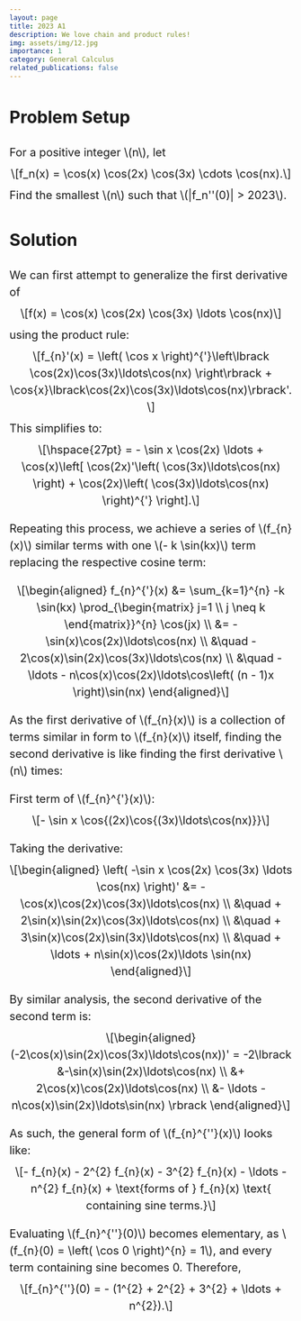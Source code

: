 ```yaml
---
layout: page
title: 2023 A1
description: We love chain and product rules!
img: assets/img/12.jpg
importance: 1
category: General Calculus
related_publications: false
---
```


<!-- Inline styling for larger text in Google Sites -->
<div style="font-size: 20px; line-height: 1.5;">

<h2 id="problem-setup">Problem Setup</h2>
<p>For a positive integer <span class="math inline">\(n\)</span>, let
<span class="math display">\[f_n(x) = \cos(x) \cos(2x) \cos(3x) \cdots
\cos(nx).\]</span> Find the smallest <span
class="math inline">\(n\)</span> such that <span
class="math inline">\(|f_n&#39;&#39;(0)| &gt; 2023\)</span>.</p>
<h2 id="solution">Solution</h2>
<p>We can first attempt to generalize the first derivative of <span
class="math display">\[f(x) = \cos(x) \cos(2x) \cos(3x) \ldots
\cos(nx)\]</span> using the product rule: <span
class="math display">\[f_{n}&#39;(x) = \left( \cos x
\right)^{&#39;}\left\lbrack \cos(2x)\cos(3x)\ldots\cos(nx) \right\rbrack
+ \cos{x}\lbrack\cos(2x)\cos(3x)\ldots\cos(nx)\rbrack&#39;.\]</span>
This simplifies to: <span class="math display">\[\hspace{27pt} = - \sin
x \cos(2x) \ldots + \cos(x)\left[ \cos(2x)&#39;\left(
\cos(3x)\ldots\cos(nx) \right) + \cos(2x)\left( \cos(3x)\ldots\cos(nx)
\right)^{&#39;} \right].\]</span></p>
<p>Repeating this process, we achieve a series of <span
class="math inline">\(f_{n}(x)\)</span> similar terms with one <span
class="math inline">\(- k \sin(kx)\)</span> term replacing the
respective cosine term:</p>
<p><span class="math display">\[\begin{aligned}
f_{n}^{&#39;}(x) &amp;= \sum_{k=1}^{n} -k \sin(kx) \prod_{\begin{matrix}
j=1 \\
j \neq k
\end{matrix}}^{n} \cos(jx) \\
&amp;= -\sin(x)\cos(2x)\ldots\cos(nx) \\
&amp;\quad - 2\cos(x)\sin(2x)\cos(3x)\ldots\cos(nx) \\
&amp;\quad - \ldots - n\cos(x)\cos(2x)\ldots\cos\left( (n - 1)x
\right)\sin(nx)
\end{aligned}\]</span></p>
<p>As the first derivative of <span
class="math inline">\(f_{n}(x)\)</span> is a collection of terms similar
in form to <span class="math inline">\(f_{n}(x)\)</span> itself, finding
the second derivative is like finding the first derivative <span
class="math inline">\(n\)</span> times:</p>
<p>First term of <span class="math inline">\(f_{n}^{&#39;}(x)\)</span>:
<span class="math display">\[- \sin x
\cos{(2x)\cos{(3x)\ldots\cos(nx)}}\]</span></p>
<p>Taking the derivative: <span class="math display">\[\begin{aligned}
\left( -\sin x \cos(2x) \cos(3x) \ldots \cos(nx) \right)&#39; &amp;=
-\cos(x)\cos(2x)\cos(3x)\ldots\cos(nx) \\
&amp;\quad + 2\sin(x)\sin(2x)\cos(3x)\ldots\cos(nx) \\
&amp;\quad + 3\sin(x)\cos(2x)\sin(3x)\ldots\cos(nx) \\
&amp;\quad + \ldots + n\sin(x)\cos(2x)\ldots \sin(nx)
\end{aligned}\]</span></p>
<p>By similar analysis, the second derivative of the second term is:
<span class="math display">\[\begin{aligned}
(-2\cos(x)\sin(2x)\cos(3x)\ldots\cos(nx))&#39; = -2\lbrack
&amp;-\sin(x)\sin(2x)\ldots\cos(nx) \\
&amp;+ 2\cos(x)\cos(2x)\ldots\cos(nx) \\
&amp;- \ldots - n\cos(x)\sin(2x)\ldots\sin(nx)
\rbrack
\end{aligned}\]</span></p>
<p>As such, the general form of <span
class="math inline">\(f_{n}^{&#39;&#39;}(x)\)</span> looks like: <span
class="math display">\[- f_{n}(x) - 2^{2} f_{n}(x) - 3^{2} f_{n}(x) -
\ldots - n^{2} f_{n}(x) + \text{forms of } f_{n}(x) \text{ containing
sine terms.}\]</span></p>
<p>Evaluating <span class="math inline">\(f_{n}^{&#39;&#39;}(0)\)</span>
becomes elementary, as <span class="math inline">\(f_{n}(0) = \left(
\cos 0 \right)^{n} = 1\)</span>, and every term containing sine becomes
0. Therefore, <span class="math display">\[f_{n}^{&#39;&#39;}(0) = -
(1^{2} + 2^{2} + 3^{2} + \ldots + n^{2}).\]</span></p>
 
</div>
<!-- MathJax Configuration to Scale Font Size for Math -->
<script type="text/javascript">
  window.MathJax = {
    tex: {
      inlineMath: [['$', '$'], ['\\(', '\\)']]
    },
    chtml: {
      scale: 1.0  // Scale up the math font size
    }
  };
</script>

<!-- MathJax Script -->
<script type="text/javascript" async
  src="https://cdnjs.cloudflare.com/ajax/libs/mathjax/3.2.0/es5/tex-mml-chtml.js">
</script>

